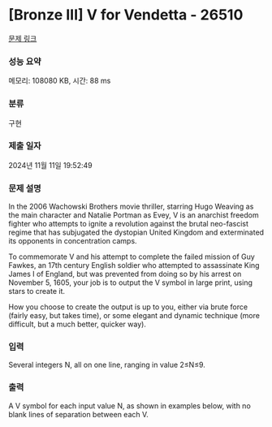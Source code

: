 # [Bronze III] V for Vendetta - 26510 

[문제 링크](https://www.acmicpc.net/problem/26510) 

### 성능 요약

메모리: 108080 KB, 시간: 88 ms

### 분류

구현

### 제출 일자

2024년 11월 11일 19:52:49

### 문제 설명

<p>In the 2006 Wachowski Brothers movie thriller, starring Hugo Weaving as the main character and Natalie Portman as Evey, V is an anarchist freedom fighter who attempts to ignite a revolution against the brutal neo-fascist regime that has subjugated the dystopian United Kingdom and exterminated its opponents in concentration camps.</p>

<p>To commemorate V and his attempt to complete the failed mission of Guy Fawkes, an 17th century English soldier who attempted to assassinate King James I of England, but was prevented from doing so by his arrest on November 5, 1605, your job is to output the V symbol in large print, using stars to create it.</p>

<p>How you choose to create the output is up to you, either via brute force (fairly easy, but takes time), or some elegant and dynamic technique (more difficult, but a much better, quicker way).</p>

### 입력 

 <p>Several integers N, all on one line, ranging in value 2≤N≤9.</p>

### 출력 

 <p>A V symbol for each input value N, as shown in examples below, with no blank lines of separation between each V.</p>

